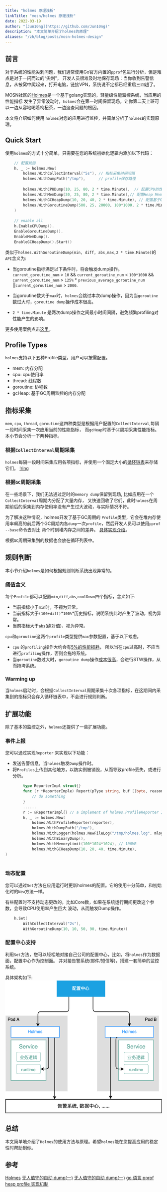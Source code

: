 ```yaml
---
title: "holmes 原理浅析"
linkTitle: "mosn/holmes 原理浅析"
date: 2022-03-19
author: "[Jun10ng](https://github.com/Jun10ng)"
description: "本文简单介绍了holmes的原理"
aliases: "/zh/blog/posts/mosn-holmes-design"
---
```


## 前言

对于系统的性能尖刺问题，我们通常使用Go官方内置的`pprof`包进行分析，但是难点是对于一闪而过的“尖刺”，
开发人员很难及时地保存现场：当你收到告警信息，从被窝中爬起来，打开电脑，链接VPN，系统说不定都已经重启三四趟了。

MOSN社区的[Holmes](https://github.com/mosn/holmes)是一个基于golang实现的，轻量级性能监控系统，当应用的性能指标
发生了异常波动时，`holmes`会在第一时间保留现场，让你第二天上班可以一边从容地喝着枸杞茶，一边追查问题的根因。

本文将介绍如何使用 `holmes`对您的应用进行监控，并简单分析了`holmes`的实现原理。


## Quick Start

使用`holmes`的方式十分简单，只需要在您的系统初始化逻辑内添加以下代码：
```go
    // 配置规则
    h, _ := holmes.New(
        holmes.WithCollectInterval("5s"), // 指标采集时间间隔
        holmes.WithDumpPath("/tmp"),      // profile保存路径
    
        holmes.WithCPUDump(10, 25, 80, 2 * time.Minute),  // 配置CPU的性能监控规则
        holmes.WithMemDump(30, 25, 80, 2 * time.Minute),// 配置Heap Memory 性能监控规则
        holmes.WithGCHeapDump(10, 20, 40, 2 * time.Minute), // 配置基于GC周期的Heap Memory 性能监控规则
        holmes.WithGoroutineDump(500, 25, 20000, 100*1000, 2 * time.Minute),    //配置Goroutine数量的监控规则
    )

    // enable all
    h.EnableCPUDump().
    EnableGoroutineDump().
	EnableMemDump().
	EnableGCHeapDump().Start()

```
类似于`holmes.WithGoroutineDump(min, diff, abs,max,2 * time.Minute)`的`API`含义为: 

- 当goroutine指标满足以下条件时，将会触发dump操作。
  `current_goroutine_num` > `10` && `current_goroutine_num` < `100*1000` && 
  `current_goroutine_num` > `125%` * `previous_average_goroutine_num` ||`current_goroutine_num` > `2000`.

- 当goroutine数大于`max`时，`holmes`会跳过本次dump操作，因为当`goroutine`数过大时，`goroutine dump`操作成本很高。
  
- `2 * time.Minute` 是两次dump操作之间最小时间间隔，避免频繁profiling对性能产生的影响。


更多使用案例点击[这里](https://github.com/mosn/holmes/tree/master/example)。

## Profile Types

`holmes`支持以下五种Profile类型，用户可以按需配置。

- mem: 内存分配     
- cpu: cpu使用率      
- thread: 线程数    
- goroutine: 协程数
- gcHeap: 基于GC周期监控的内存分配



## 指标采集

`mem`, `cpu`, `thread`, `goroutine`这四种类型是根据用户配置的`CollectInterval`,每隔一段时间采集一次应用当前的性能指标，
而`gcHeap`时基于`GC`周期采集性能指标。本小节会分析一下两种指标。

### 根据`CollectInterval`周期采集

`holmes`每隔一段时间采集应用各项指标，并使用一个固定大小的[循环链表](https://github.com/mosn/holmes/blob/master/ring.go)来存储它们。
[!ring](./ring.png)

### 根据`GC`周期采集

在一些场景下，我们无法通过定时的`memory dump`保留到现场, 比如应用在一个`CollectInterval`周期内分配了大量内存，
又快速回收了它们，此时`holmes`在周期前后的采集到内存使用率没有产生过大波动，与实际情况不符。

为了解决这种情况，holmes开发了基于GC周期的
`Profile`类型，它会在堆内存使用率飙高的前后两个GC周期内各`dump`一次`profile`，然后开发人员可以使用`pprof --base`命令去对比
两个时刻堆内存之间的差异。 [具体实现介绍](https://uncledou.site/2022/go-pprof-heap/)。

根据`GC`周期采集到的数据也会放在循环列表中。

## 规则判断
本小节介绍`holmes`是如何根据规则判断系统出现异常的。

### 阈值含义

每个`Profile`都可以配置`min`,`diff`,`abs`,`coolDown`四个指标，含义如下:

- 当前指标小于`min`时，不视为异常。
- 当前指标大于`(100+diff)`*`100%`*历史指标，说明系统此时产生了波动，视为异常。
- 当前指标大于`abs`(绝对值)，视为异常。

`cpu`和`goroutine`这两个`profile`类型提供`max`参数配置，基于以下考虑。

- `cpu` 的`profiling`操作大约会有[5%的性能损耗](https://medium.com/google-cloud/continuous-profiling-of-go-programs-96d4416af77b)，
  所以当在`cpu`过高时，不应当进行`profiling`操作，否则会拖垮系统。
- 当`goroutine`数过大时，`goroutine dump`操作[成本很高](https://github.com/golang/go/issues/33250)，会进行STW操作，从而拖垮系统。
  
### Warming up

当`holmes`启动时，会根据`CollectInterval`周期采集十次各项指标，在这期间内采集到的指标只会存入循环链表中，不会进行规则判断。

## 扩展功能

除了基本的监控之外，`holmes`还提供了一些扩展功能。

### 事件上报

您可以通过实现`Reporter` 来实现以下功能：

- 发送告警信息，当`holmes`触发`Dump`操作时。
- 将`Profiles`上传到其他地方，以防实例被销毁，从而导致profile丢失，或进行分析。

```go
        type ReporterImpl struct{}
        func (r *ReporterImple) Report(pType string, buf []byte, reason string, eventID string) error{
            // do something	
        }
        ......
        r := &ReporterImpl{} // a implement of holmes.ProfileReporter Interface.
    	h, _ := holmes.New(
            holmes.WithProfileReporter(reporter),
            holmes.WithDumpPath("/tmp"),
            holmes.WithLogger(holmes.NewFileLog("/tmp/holmes.log", mlog.INFO)),
            holmes.WithBinaryDump(),
            holmes.WithMemoryLimit(100*1024*1024), // 100MB
            holmes.WithGCHeapDump(10, 20, 40, time.Minute),
)
  
```

### 动态配置

您可以通过`Set`方法在应用运行时更新holmes的配置。它的使用十分简单，和初始化时的`New`方法一样。

有些配置时不支持动态更改的，比如Core数，如果在系统运行期间更改这个参数，会导致CPU使用率产生巨大
波动，从而触发Dump操作。

```go
    h.Set(
        WithCollectInterval("2s"),
        WithGoroutineDump(10, 10, 50, 90, time.Minute))
```

### 配置中心支持

利用`Set`方法，您可以轻松地对接自己公司的配置中心，比如，将`holmes`作为数据面，配置中心作为控制面。
并对接告警系统(邮件/短信等)，搭建一套简单的监控系统。

具体架构如下:
![system](./system.png)

## 总结

本文简单地介绍了`Holmes`的使用方法与原理。希望`holmes`能在您提高应用的稳定性时帮助到你。


## 参考
[Holmes](https://github.com/mosn/holmes)
[无人值守的自动 dump(一)](https://xargin.com/autodumper-for-go/)
[无人值守的自动 dump(一)](https://xargin.com/autodumper-for-go-ii/)
[go 语言 pprof heap profile 实现机制](https://uncledou.site/2022/go-pprof-heap/)